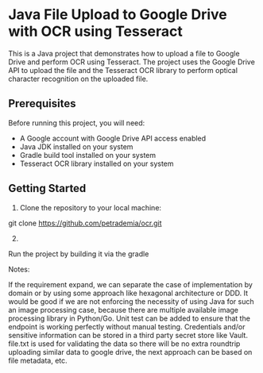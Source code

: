 # Java File Upload to Google Drive with OCR using Tesseract

This is a Java project that demonstrates how to upload a file to Google Drive and perform OCR using Tesseract. The project uses the Google Drive API to upload the file and the Tesseract OCR library to perform optical character recognition on the uploaded file.

## Prerequisites

Before running this project, you will need:

- A Google account with Google Drive API access enabled
- Java JDK installed on your system
- Gradle build tool installed on your system
- Tesseract OCR library installed on your system

## Getting Started

1. Clone the repository to your local machine:

git clone https://github.com/petrademia/ocr.git

2.

Run the project by building it via the gradle

Notes:

If the requirement expand, we can separate the case of implementation by domain or by using some approach like hexagonal architecture or DDD.
It would be good if we are not enforcing the necessity of using Java for such an image processing case,
because there are multiple available image processing library in Python/Go.
Unit test can be added to ensure that the endpoint is working perfectly without manual testing.
Credentials and/or sensitive information can be stored in a third party secret store like Vault.
file.txt is used for validating the data so there will be no extra roundtrip uploading similar data to google drive, the next approach can be based on file metadata, etc.
